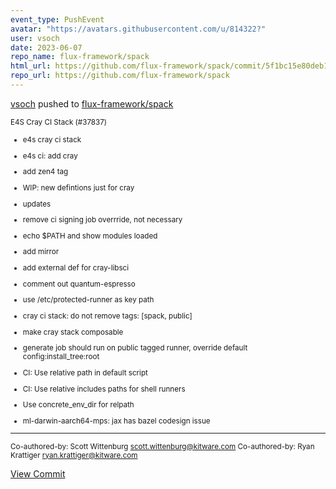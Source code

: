 ```yaml
---
event_type: PushEvent
avatar: "https://avatars.githubusercontent.com/u/814322?"
user: vsoch
date: 2023-06-07
repo_name: flux-framework/spack
html_url: https://github.com/flux-framework/spack/commit/5f1bc15e80deb15efde63632cfcba6d2a3c1f363
repo_url: https://github.com/flux-framework/spack
---
```


<a href='https://github.com/vsoch' target='_blank'>vsoch</a> pushed to <a href='https://github.com/flux-framework/spack' target='_blank'>flux-framework/spack</a>

<small>E4S Cray CI Stack (#37837)

* e4s cray ci stack

* e4s ci: add cray

* add zen4 tag

* WIP: new defintions just for cray

* updates

* remove ci signing job overrride, not necessary

* echo $PATH and show modules loaded

* add mirror

* add external def for cray-libsci

* comment out quantum-espresso

* use /etc/protected-runner as key path

* cray ci stack: do not remove tags: [spack, public]

* make cray stack composable

* generate job should run on public tagged runner, override default config:install_tree:root

* CI: Use relative path in default script

* CI: Use relative includes paths for shell runners

* Use concrete_env_dir for relpath

* ml-darwin-aarch64-mps: jax has bazel codesign issue

---------

Co-authored-by: Scott Wittenburg <scott.wittenburg@kitware.com>
Co-authored-by: Ryan Krattiger <ryan.krattiger@kitware.com></small>

<a href='https://github.com/flux-framework/spack/commit/5f1bc15e80deb15efde63632cfcba6d2a3c1f363' target='_blank'>View Commit</a>